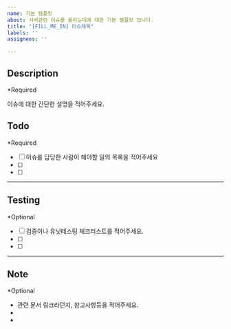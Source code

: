 ```yaml
---
name: 기본 템플릿
about: 서버관련 이슈를 올리는데에 대한 기본 템플릿 입니다.
title: "[FILL_ME_IN] 이슈제목"
labels: ''
assignees: ''

---
```


## Description 
*Required 

이슈에 대한 간단한 설명을 적어주세요. 

## Todo 
*Required 

- [ ]  이슈를 담당한 사람이 해야할 일의 목록을 적어주세요 
- [ ] 
- [ ] 

--- 

## Testing
*Optional

- [ ] 검증이나 유닛테스팅 체크리스트를 적어주세요. 
- [ ] 
- [ ] 

---

## Note 
*Optional

- 관련 문서 링크라던지, 참고사항등을 적어주세요.
- 
-
